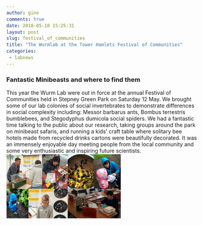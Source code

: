 ```yaml
---
author: gino
comments: true
date: 2018-05-18 15:25:31
layout: post
slug: festival_of_communities
title: "The Wurmlab at the Tower Hamlets Festival of Communities"
categories:
 - labnews
---
```


### Fantastic Minibeasts and where to find them

This year the Wurm Lab were out in force at the annual Festival of Communities held in Stepney Green Park on Saturday 12 May. We brought some of our lab colonies of social invertebrates to demonstrate differences in social complexity including: Messor barbarus ants, Bombus terrestris bumblebees, and Stegodyphus dumicola social spiders. We had a fantastic time talking to the public about our research, taking groups around the park on minibeast safaris, and running a kids’ craft table where solitary bee hotels made from recycled drinks cartons were beautifully decorated. It was an immensely enjoyable day meeting people from the local community and some very enthusiastic and inspiring future scientists.
<br>
<img src="/img/2018_festival_of_communties.png" title="Wurmlab at the FoC" class="center-block img-responsive" style="width:60%"/>
